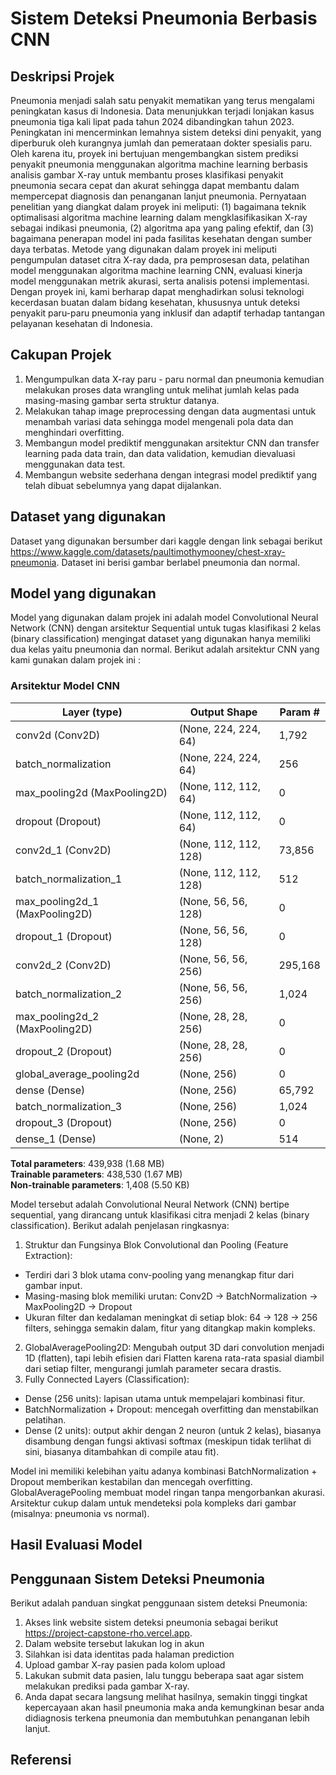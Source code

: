 # Sistem Deteksi Pneumonia Berbasis CNN 

## Deskripsi Projek
Pneumonia menjadi salah satu penyakit mematikan yang terus mengalami peningkatan kasus di Indonesia. Data menunjukkan terjadi lonjakan kasus pneumonia tiga kali lipat pada tahun 2024 dibandingkan tahun 2023. Peningkatan ini mencerminkan lemahnya sistem deteksi dini penyakit, yang diperburuk oleh kurangnya jumlah dan pemerataan dokter spesialis paru. Oleh karena itu, proyek ini bertujuan mengembangkan sistem prediksi penyakit pneumonia menggunakan algoritma machine learning berbasis analisis gambar X-ray untuk membantu proses klasifikasi penyakit pneumonia secara cepat dan akurat sehingga dapat membantu dalam mempercepat diagnosis dan penanganan lanjut pneumonia. Pernyataan penelitian yang diangkat dalam proyek ini meliputi: (1) bagaimana teknik optimalisasi algoritma machine learning dalam mengklasifikasikan X-ray sebagai indikasi pneumonia, (2) algoritma apa yang paling efektif, dan (3) bagaimana penerapan model ini pada fasilitas kesehatan dengan sumber daya terbatas. Metode yang digunakan dalam proyek ini meliputi pengumpulan dataset citra X-ray dada, pra pemprosesan data, pelatihan model menggunakan algoritma machine learning CNN, evaluasi kinerja model menggunakan metrik akurasi, serta analisis potensi implementasi. Dengan proyek ini, kami berharap dapat menghadirkan solusi teknologi kecerdasan buatan dalam bidang kesehatan, khususnya untuk deteksi penyakit paru-paru pneumonia yang inklusif dan adaptif terhadap tantangan pelayanan kesehatan di Indonesia.

## Cakupan Projek
1. Mengumpulkan data X-ray paru - paru normal dan pneumonia kemudian melakukan proses data wrangling untuk melihat jumlah kelas pada masing-masing gambar serta struktur datanya.
2. Melakukan tahap image preprocessing dengan data augmentasi untuk menambah variasi data sehingga model mengenali pola data dan menghindari overfitting.
3. Membangun model prediktif menggunakan arsitektur CNN dan transfer learning pada data train, dan data validation, kemudian dievaluasi menggunakan data test.
4. Membangun website sederhana dengan integrasi model prediktif yang telah dibuat sebelumnya yang dapat dijalankan.  

## Dataset yang digunakan
Dataset yang digunakan bersumber dari kaggle dengan link sebagai berikut https://www.kaggle.com/datasets/paultimothymooney/chest-xray-pneumonia. Dataset ini berisi gambar berlabel pneumonia dan normal. 

## Model yang digunakan
Model yang digunakan dalam projek ini adalah model Convolutional Neural Network (CNN) dengan arsitektur Sequential untuk tugas klasifikasi 2 kelas (binary classification) mengingat dataset yang digunakan hanya memiliki dua kelas yaitu pneumonia dan normal. Berikut adalah arsitektur CNN yang kami gunakan dalam projek ini : 
### Arsitektur Model CNN

| Layer (type)                   | Output Shape          | Param #     |
|-------------------------------|------------------------|-------------|
| conv2d (Conv2D)               | (None, 224, 224, 64)   | 1,792       |
| batch_normalization           | (None, 224, 224, 64)   | 256         |
| max_pooling2d (MaxPooling2D)  | (None, 112, 112, 64)   | 0           |
| dropout (Dropout)             | (None, 112, 112, 64)   | 0           |
| conv2d_1 (Conv2D)             | (None, 112, 112, 128)  | 73,856      |
| batch_normalization_1         | (None, 112, 112, 128)  | 512         |
| max_pooling2d_1 (MaxPooling2D)| (None, 56, 56, 128)    | 0           |
| dropout_1 (Dropout)           | (None, 56, 56, 128)    | 0           |
| conv2d_2 (Conv2D)             | (None, 56, 56, 256)    | 295,168     |
| batch_normalization_2         | (None, 56, 56, 256)    | 1,024       |
| max_pooling2d_2 (MaxPooling2D)| (None, 28, 28, 256)    | 0           |
| dropout_2 (Dropout)           | (None, 28, 28, 256)    | 0           |
| global_average_pooling2d      | (None, 256)            | 0           |
| dense (Dense)                 | (None, 256)            | 65,792      |
| batch_normalization_3         | (None, 256)            | 1,024       |
| dropout_3 (Dropout)           | (None, 256)            | 0           |
| dense_1 (Dense)               | (None, 2)              | 514         |

**Total parameters**: 439,938 (1.68 MB)  
**Trainable parameters**: 438,530 (1.67 MB)  
**Non-trainable parameters**: 1,408 (5.50 KB)

Model tersebut adalah Convolutional Neural Network (CNN) bertipe sequential, yang dirancang untuk klasifikasi citra menjadi 2 kelas (binary classification). Berikut adalah penjelasan ringkasnya:

1. Struktur dan Fungsinya
Blok Convolutional dan Pooling (Feature Extraction):
- Terdiri dari 3 blok utama conv-pooling yang menangkap fitur dari gambar input.
- Masing-masing blok memiliki urutan:
Conv2D → BatchNormalization → MaxPooling2D → Dropout
- Ukuran filter dan kedalaman meningkat di setiap blok:
64 → 128 → 256 filters, sehingga semakin dalam, fitur yang ditangkap makin kompleks.
2. GlobalAveragePooling2D: Mengubah output 3D dari convolution menjadi 1D (flatten), tapi lebih efisien dari Flatten karena rata-rata spasial diambil dari setiap filter, mengurangi jumlah parameter secara drastis.
3. Fully Connected Layers (Classification):
- Dense (256 units): lapisan utama untuk mempelajari kombinasi fitur.
- BatchNormalization + Dropout: mencegah overfitting dan menstabilkan pelatihan.
- Dense (2 units): output akhir dengan 2 neuron (untuk 2 kelas), biasanya disambung dengan fungsi aktivasi softmax (meskipun tidak terlihat di sini, biasanya ditambahkan di compile atau fit).

Model ini memiliki kelebihan yaitu adanya kombinasi BatchNormalization + Dropout memberikan kestabilan dan mencegah overfitting. GlobalAveragePooling membuat model ringan tanpa mengorbankan akurasi. Arsitektur cukup dalam untuk mendeteksi pola kompleks dari gambar (misalnya: pneumonia vs normal).

## Hasil Evaluasi Model




## Penggunaan Sistem Deteksi Pneumonia
Berikut adalah panduan singkat penggunaan sistem deteksi Pneumonia: 
1. Akses link website sistem deteksi pneumonia sebagai berikut https://project-capstone-rho.vercel.app.
2. Dalam website tersebut lakukan log in akun
3. Silahkan isi data identitas pada halaman prediction
4. Upload gambar X-ray pasien pada kolom upload
5. Lakukan submit data pasien, lalu tunggu beberapa saat agar sistem melakukan prediksi pada gambar X-ray.
6. Anda dapat secara langsung melihat hasilnya, semakin tinggi tingkat kepercayaan akan hasil pneumonia maka anda kemungkinan besar anda didiagnosis terkena pneumonia dan membutuhkan penanganan lebih lanjut.

## Referensi

